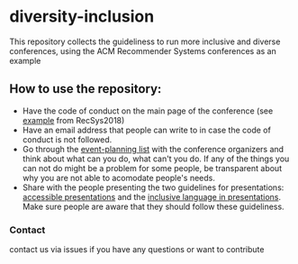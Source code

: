 # diversity-inclusion

This repository collects the guideliness to run more inclusive and diverse conferences, using the ACM Recommender Systems conferences as an example 

## How to use the repository: 

- Have the code of conduct on the main page of the conference (see [example](https://recsys.acm.org/recsys18/) from RecSys2018)
- Have an email address that people can write to in case the code of conduct is not followed. 
- Go through the [event-planning list](https://github.com/hcorona/diversity-inclusion/blob/master/event-planning.md) with the conference organizers and think about what can you do, what can't you do. If any of the things you can not do might be a problem for some people, be transparent about why you are not able to acomodate people's needs. 
- Share with the people presenting the two guidelines for presentations:  [accessible  presentations](https://github.com/hcorona/diversity-inclusion/blob/master/accesible-presentations.md) and the [inclusive language in presentations](https://github.com/hcorona/diversity-inclusion/blob/master/inclusive-language-presentations.md). Make sure people are aware that they should follow these guideliness. 


### Contact 
contact us via issues if you have any questions or want to contribute
